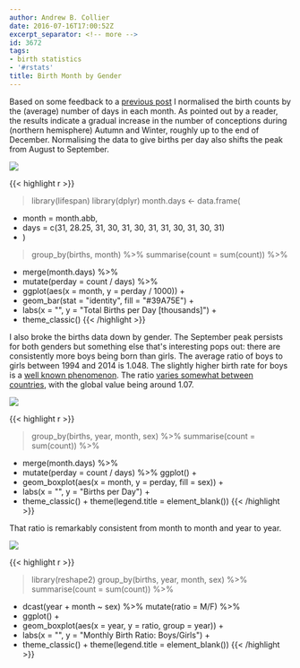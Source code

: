 ```yaml
---
author: Andrew B. Collier
date: 2016-07-16T17:00:52Z
excerpt_separator: <!-- more -->
id: 3672
tags:
- birth statistics
- '#rstats'
title: Birth Month by Gender
---
```


Based on some feedback to a [previous post](http://www.exegetic.biz/blog/2016/07/most-probable-birth-month/) I normalised the birth counts by the (average) number of days in each month. As pointed out by a reader, the results indicate a gradual increase in the number of conceptions during (northern hemisphere) Autumn and Winter, roughly up to the end of December. Normalising the data to give births per day also shifts the peak from August to September.

<!--more-->

<img src="/img/2016/07/births-per-day.png">

{{< highlight r >}}
> library(lifespan)
> library(dplyr)
> month.days <- data.frame(
+   month = month.abb,
+   days = c(31, 28.25, 31, 30, 31, 30, 31, 31, 30, 31, 30, 31)
+ )
> group_by(births, month) %>% summarise(count = sum(count)) %>%
+   merge(month.days) %>%
+   mutate(perday = count / days) %>%
+   ggplot(aes(x = month, y = perday / 1000)) +
+   geom_bar(stat = "identity", fill = "#39A75E") +
+   labs(x = "", y = "Total Births per Day [thousands]") +
+   theme_classic()
{{< /highlight >}}

I also broke the births data down by gender. The September peak persists for both genders but something else that's interesting pops out: there are consistently more boys being born than girls. The average ratio of boys to girls between 1994 and 2014 is 1.048. The slightly higher birth rate for boys is a [well known phenomenon](https://en.wikipedia.org/wiki/Human_sex_ratio). The ratio [varies somewhat between countries](https://en.wikipedia.org/wiki/List_of_countries_by_sex_ratio), with the global value being around 1.07.

<img src="/img/2016/07/births-boxplot.png">

{{< highlight r >}}
> group_by(births, year, month, sex) %>% summarise(count = sum(count)) %>%
+   merge(month.days) %>%
+   mutate(perday = count / days) %>% ggplot() +
+   geom_boxplot(aes(x = month, y = perday, fill = sex)) +
+   labs(x = "", y = "Births per Day") +
+   theme_classic() + theme(legend.title = element_blank())
{{< /highlight >}}

That ratio is remarkably consistent from month to month and year to year.

<img src="/img/2016/07/births-gender-ratio.png">

{{< highlight r >}}
> library(reshape2)
> group_by(births, year, month, sex) %>% summarise(count = sum(count)) %>%
+   dcast(year + month ~ sex) %>% mutate(ratio = M/F) %>%
+   ggplot() +
+   geom_boxplot(aes(x = year, y = ratio, group = year)) +
+   labs(x = "", y = "Monthly Birth Ratio: Boys/Girls") +
+   theme_classic() + theme(legend.title = element_blank())
{{< /highlight >}}